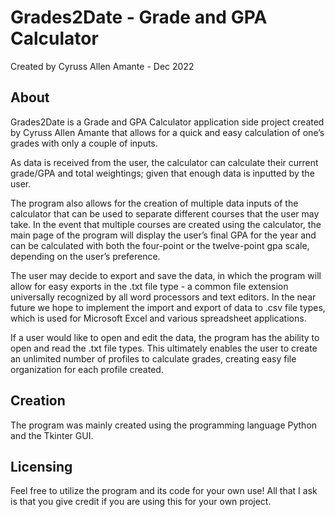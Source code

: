 # Grades2Date - Grade and GPA Calculator 
Created by Cyruss Allen Amante - Dec 2022

## About
Grades2Date is a Grade and GPA Calculator application side project created by Cyruss Allen Amante that allows for a quick and easy calculation of one’s grades with only a couple of inputs. 

As data is received from the user, the calculator can calculate their current grade/GPA and total weightings; given that enough data is inputted by the user.

The program also allows for the creation of multiple data inputs of the calculator that can be used to separate different courses that the user may take. In the event that multiple courses are created using the calculator, the main page of the program will display the user’s final GPA for the year and can be calculated with both the four-point or the twelve-point gpa scale, depending on the user’s preference. 

The user may decide to export and save the data, in which the program will allow for easy exports in the .txt file type - a common file extension universally recognized by all word processors and text editors. In the near future we hope to implement the import and export of data to .csv file types, which is used for Microsoft Excel and various spreadsheet applications. 

If a user would like to open and edit the data, the program has the ability to open and read the .txt file types. This ultimately enables the user to create an unlimited number of profiles to calculate grades, creating easy file organization for each profile created.

## Creation
The program was mainly created using the programming language Python and the Tkinter GUI. 

## Licensing
Feel free to utilize the program and its code for your own use! All that I ask is that you give credit if you are using this for your own project.
